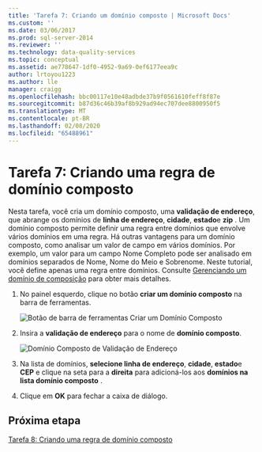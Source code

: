 ```yaml
---
title: 'Tarefa 7: Criando um domínio composto | Microsoft Docs'
ms.custom: ''
ms.date: 03/06/2017
ms.prod: sql-server-2014
ms.reviewer: ''
ms.technology: data-quality-services
ms.topic: conceptual
ms.assetid: ae778647-1df0-4952-9a69-0ef6177eea9c
author: lrtoyou1223
ms.author: lle
manager: craigg
ms.openlocfilehash: bbc00117e10e48adbde37b9f0561610feff8f87e
ms.sourcegitcommit: b87d36c46b39af8b929ad94ec707dee8800950f5
ms.translationtype: MT
ms.contentlocale: pt-BR
ms.lasthandoff: 02/08/2020
ms.locfileid: "65488961"
---
```

# <a name="task-7-creating-a-composite-domain"></a>Tarefa 7: Criando uma regra de domínio composto
  Nesta tarefa, você cria um domínio composto, uma **validação de endereço**, que abrange os domínios de **linha de endereço**, **cidade**, **estado**e **zip** . Um domínio composto permite definir uma regra entre domínios que envolve vários domínios em uma regra. Há outras vantagens para um domínio composto, como analisar um valor de campo em vários domínios.  Por exemplo, um valor para um campo Nome Completo pode ser analisado em domínios separados de Nome, Nome do Meio e Sobrenome. Neste tutorial, você define apenas uma regra entre domínios. Consulte [Gerenciando um domínio de composição](https://msdn.microsoft.com/library/hh510399.aspx) para obter mais detalhes.  
  
1.  No painel esquerdo, clique no botão **criar um domínio composto** na barra de ferramentas.  
  
     ![Botão de barra de ferramentas Criar um Domínio Composto](../../2014/tutorials/media/et-creatingacompositedomain-01.jpg "Botão de barra de ferramentas Criar um Domínio Composto")  
  
2.  Insira a **validação de endereço** para o nome de **domínio composto**.  
  
     ![Domínio Composto de Validação de Endereço](../../2014/tutorials/media/et-creatingacompositedomain-02.jpg "Domínio Composto de Validação de Endereço")  
  
3.  Na lista de domínios, **selecione linha de endereço**, **cidade**, **estado**e **CEP** e clique na seta para a **direita** para adicioná-los aos **domínios na lista domínio composto** .  
  
4.  Clique em **OK** para fechar a caixa de diálogo.  
  
## <a name="next-step"></a>Próxima etapa  
 [Tarefa 8: Criando uma regra de domínio composto](../../2014/tutorials/task-8-creating-a-composite-domain-rule.md)  
  
  
